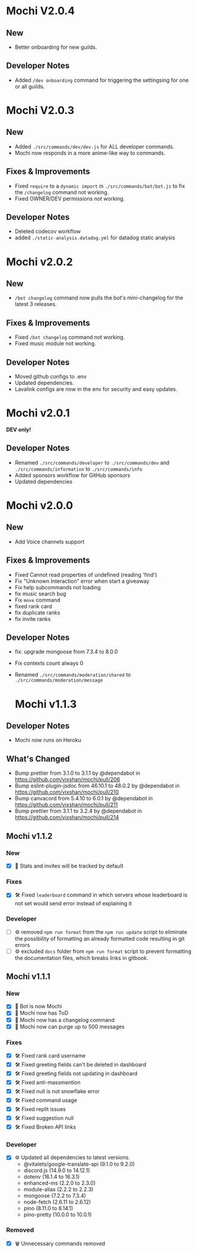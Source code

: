 # Mochi V2.0.4

## New

- Better onboarding for new guilds.

## Developer Notes

- Added `/dev onboarding` command for triggering the settingsing for one or all
  guilds.

# Mochi V2.0.3

## New

- Added `./src/commands/dev/dev.js` for ALL developer commands.
- Mochi now responds in a more anime-like way to commands.

## Fixes & Improvements

- Fixed `require` to a `dynamic import` in `./src/commands/bot/bot.js` to fix
  the `/changelog` command not working.
- Fixed OWNER/DEV permissions not working.

## Developer Notes

- Deleted codecov workflow
- added `./static-analysis.datadog.yml` for datadog static analysis

# Mochi v2.0.2

## New

- `/bot changelog` command now pulls the bot's mini-changelog for the latest 3
  releases.

## Fixes & Improvements

- Fixed `/bot changelog` command not working.
- Fixed music module not working.

## Developer Notes

- Moved github configs to .env
- Updated dependencies.
- Lavalink configs are now in the env for security and easy updates.

# Mochi v2.0.1

**DEV only!**

## Developer Notes

- Renamed `./src/commands/developer` to `./src/commands/dev` and
  `./src/commands/information` to `./src/commands/info`
- Added sponsors workflow for GitHub sponsors
- Updated dependencies

# Mochi v2.0.0

## New

- Add Voice channels support

## Fixes & Improvements

- Fixed Cannot read properties of undefined (reading 'find')
- Fix "Unknown Interaction" error when start a giveaway
- Fix help subcommands not loading
- fix music search bug
- Fix `move` command
- fixed rank card
- fix duplicate ranks
- fix invite ranks

## Developer Notes

- fix: upgrade mongoose from 7.3.4 to 8.0.0
- Fix contexts count always 0
- Renamed `./src/commands/moderation/shared` to
  `./src/commands/moderation/message`

  # Mochi v1.1.3

## Developer Notes

- Mochi now runs on Heroku

## What's Changed

- Bump prettier from 3.1.0 to 3.1.1 by @dependabot in
  https://github.com/vixshan/mochi/pull/206
- Bump eslint-plugin-jsdoc from 46.10.1 to 48.0.2 by @dependabot in
  https://github.com/vixshan/mochi/pull/210
- Bump canvacord from 5.4.10 to 6.0.1 by @dependabot in
  https://github.com/vixshan/mochi/pull/211
- Bump prettier from 3.1.1 to 3.2.4 by @dependabot in
  https://github.com/vixshan/mochi/pull/214

## Mochi v1.1.2

### New

- [x] 📜 Stats and invites will be tracked by default

### Fixes

- [x] 🛠 Fixed `leaderboard` command in which servers whose leaderboard is not
      set would send error instead of explaining it

### Developer

- [ ] ⚙️ removed `npm run format` from the `npm run update` script to eliminate
      the possibility of formatting an already formatted code resulting in git
      errors
- [ ] ⚙️ excluded `docs` folder from `npm run format` script to prevent
      formatting the documentation files, which breaks links in gitbook.

## Mochi v1.1.1

### New

- [x] 🤖 Bot is now Mochi
- [x] 📜 Mochi now has ToD
- [x] 📜 Mochi now has a changelog command
- [x] 📜 Mochi now can purge up to 500 messages

### Fixes

- [x] 🛠 Fixed rank card username
- [x] 🛠 Fixed greeting fields can't be deleted in dashboard
- [x] 🛠 Fixed greeting fields not updating in dashboard
- [x] 🛠 Fixed anti-massmention
- [x] 🛠 Fixed null is not snowflake error
- [x] 🛠 Fixed command usage
- [x] 🛠 Fixed replit issues
- [x] 🛠 Fixed suggestion null
- [x] 🛠 Fixed Broken API links

### Developer

- [x] ⚙️ Updated all dependencies to latest versions.
  - @vitalets/google-translate-api (9.1.0 to 9.2.0)
  - discord.js (14.9.0 to 14.12.1)
  - dotenv (16.1.4 to 16.3.1)
  - enhanced-ms (2.2.0 to 2.3.0)
  - module-alias (2.2.2 to 2.2.3)
  - mongoose (7.2.2 to 7.3.4)
  - node-fetch (2.6.11 to 2.6.12)
  - pino (8.11.0 to 8.14.1)
  - pino-pretty (10.0.0 to 10.0.1)

### Removed

- [x] 🗑️ Unnecessary commands removed

